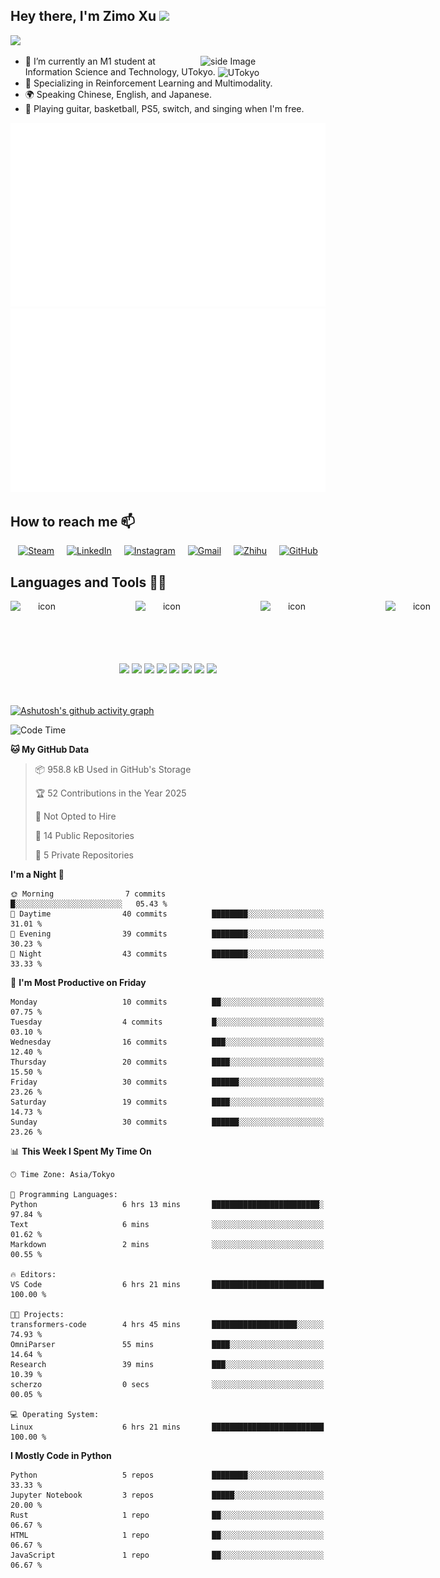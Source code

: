 
  ## Hey there, I'm Zimo Xu  <img src="https://github.com/sciencepal/sciencepal/blob/master/assets/Hi.gif" width="29px">
  ![](https://komarev.com/ghpvc/?username=moviw&label=Profile%20Visits&color=blue&style=for-the-badge)
  
<img src="https://user-images.githubusercontent.com/74038190/225813708-98b745f2-7d22-48cf-9150-083f1b00d6c9.gif" alt="side Image" align="right" width="200" height="auto" />

  - 🔭 I’m currently an M1 student at Information Science and Technology, UTokyo. <img src="https://www.kindpng.com/picc/m/749-7498402_university-of-tokyo-logo-hd-png-download.png" alt="UTokyo" style="height: 20px; vertical-align: middle;">
  - 🌱 Specializing in Reinforcement Learning and Multimodality.
  - 🌍 Speaking Chinese, English, and Japanese.
  - 🥳 Playing guitar, basketball, PS5, switch, and singing when I'm free.


![](https://raw.githubusercontent.com/moviw/moviw/output/generated/overview.svg)
![](https://raw.githubusercontent.com/moviw/moviw/output/generated/languages.svg)

  ## How to reach me 📫 

  
<div style="display: flex; justify-content: center; gap: 20px;">
  <a href="https://steamcommunity.com/profiles/76561198339080756/" target="_blank">
    <img src="https://upload.wikimedia.org/wikipedia/commons/8/83/Steam_icon_logo.svg" width="40px" alt="Steam" />
  </a>
  <a href="https://www.linkedin.com/in/%E5%AD%90%E5%A2%A8-%E8%AE%B8-0571a5335/" target="_blank">
    <img src="https://img.icons8.com/color/48/000000/linkedin.png" width="40px" alt="LinkedIn" />
  </a>
  <a href="https://www.instagram.com/movix333/" target="_blank">
    <img src="https://img.icons8.com/fluent/48/000000/instagram-new.png" width="40px" alt="Instagram" />
  </a>
  <a href="mailto:xvzimo@gmail.com">
    <img src="https://img.icons8.com/?size=100&id=P7UIlhbpWzZm&format=png&color=000000" width="40px" alt="Gmail" />
  </a>
  <a href="https://www.zhihu.com/people/Movix333" target="_blank">
    <img src="https://img.icons8.com/?size=100&id=2Sk9rPFlL-fu&format=png&color=228BE6" width="40px" alt="Zhihu" />
  </a>
  <a href="https://github.com/Moviw" target="_blank">
    <img src="https://img.icons8.com/?size=100&id=52539&format=png&color=000000" width="40px" alt="GitHub" />
  </a>
</div>

  ## Languages and Tools 🧑‍💻

<div style="display: flex; margin: 0 auto; width: fit-content;" align="center">
  <img src="https://techstack-generator.vercel.app/python-icon.svg" alt="icon" width="100" style="width: 100px; height: 100px; margin-right: 100px; margin-bottom: 0px;" />
  <img src="https://techstack-generator.vercel.app/raspberrypi-icon.svg" alt="icon" width="100" style="width: 100px; height: 100px; margin-right: 100px; margin-bottom: 0px;" />
  <img src="https://techstack-generator.vercel.app/cpp-icon.svg" alt="icon" width="100" style="width: 100px; height: 100px; margin-right: 100px; margin-bottom: 0px;" />
  <img src="https://techstack-generator.vercel.app/js-icon.svg" alt="icon" width="100" style="width: 100px; height: 100px; margin-right: 100px; margin-bottom: 0px;" />
  <img src="https://techstack-generator.vercel.app/ts-icon.svg" alt="icon" width="100" style="width: 100px; height: 100px; margin-right: 100px; margin-bottom: 0px;" />
  <img src="https://techstack-generator.vercel.app/prettier-icon.svg" alt="icon" width="100" style="width: 100px; height: 100px; margin-right: 0px; margin-bottom: 0px;" />
</div>
  
<div align="center">
<img src="https://user-images.githubusercontent.com/74038190/212257468-1e9a91f1-b626-4baa-b15d-5c385dfa7ed2.gif" width="100">
<img src="https://user-images.githubusercontent.com/74038190/212257465-7ce8d493-cac5-494e-982a-5a9deb852c4b.gif" width="100">
<img src="https://user-images.githubusercontent.com/74038190/212257463-4d082cb4-7483-4eaf-bc25-6dde2628aabd.gif" width="100">
<img src="https://user-images.githubusercontent.com/74038190/212257460-738ff738-247f-4445-a718-cdd0ca76e2db.gif" width="100">
<img src="https://user-images.githubusercontent.com/74038190/212281775-b468df30-4edc-4bf8-a4ee-f52e1aaddc86.gif" width="100">
<img src="https://user-images.githubusercontent.com/74038190/212281780-0afd9616-8310-46e9-a898-c4f5269f1387.gif" width="100">
<img src="https://github.com/Anmol-Baranwal/Cool-GIFs-For-GitHub/assets/74038190/3fb2cdf6-8920-462e-87a4-95af376418aa" width="100">
<img src="https://github.com/Anmol-Baranwal/Cool-GIFs-For-GitHub/assets/74038190/de038172-e903-4951-926c-755878deb0b4" width="100">
</div>
<br><br>  

[![Ashutosh's github activity graph](https://github-readme-activity-graph.vercel.app/graph?username=moviw&theme=github-compact)](https://github.com/ashutosh00710/github-readme-activity-graph)


<!--START_SECTION:waka-->
![Code Time](http://img.shields.io/badge/Code%20Time-454%20hrs%2034%20mins-blue)

**🐱 My GitHub Data** 

> 📦 958.8 kB Used in GitHub's Storage 
 > 
> 🏆 52 Contributions in the Year 2025
 > 
> 🚫 Not Opted to Hire
 > 
> 📜 14 Public Repositories 
 > 
> 🔑 5 Private Repositories 
 > 
**I'm a Night 🦉** 

```text
🌞 Morning                7 commits           █░░░░░░░░░░░░░░░░░░░░░░░░   05.43 % 
🌆 Daytime                40 commits          ████████░░░░░░░░░░░░░░░░░   31.01 % 
🌃 Evening                39 commits          ████████░░░░░░░░░░░░░░░░░   30.23 % 
🌙 Night                  43 commits          ████████░░░░░░░░░░░░░░░░░   33.33 % 
```
📅 **I'm Most Productive on Friday** 

```text
Monday                   10 commits          ██░░░░░░░░░░░░░░░░░░░░░░░   07.75 % 
Tuesday                  4 commits           █░░░░░░░░░░░░░░░░░░░░░░░░   03.10 % 
Wednesday                16 commits          ███░░░░░░░░░░░░░░░░░░░░░░   12.40 % 
Thursday                 20 commits          ████░░░░░░░░░░░░░░░░░░░░░   15.50 % 
Friday                   30 commits          ██████░░░░░░░░░░░░░░░░░░░   23.26 % 
Saturday                 19 commits          ████░░░░░░░░░░░░░░░░░░░░░   14.73 % 
Sunday                   30 commits          ██████░░░░░░░░░░░░░░░░░░░   23.26 % 
```


📊 **This Week I Spent My Time On** 

```text
🕑︎ Time Zone: Asia/Tokyo

💬 Programming Languages: 
Python                   6 hrs 13 mins       ████████████████████████░   97.84 % 
Text                     6 mins              ░░░░░░░░░░░░░░░░░░░░░░░░░   01.62 % 
Markdown                 2 mins              ░░░░░░░░░░░░░░░░░░░░░░░░░   00.55 % 

🔥 Editors: 
VS Code                  6 hrs 21 mins       █████████████████████████   100.00 % 

🐱‍💻 Projects: 
transformers-code        4 hrs 45 mins       ███████████████████░░░░░░   74.93 % 
OmniParser               55 mins             ████░░░░░░░░░░░░░░░░░░░░░   14.64 % 
Research                 39 mins             ███░░░░░░░░░░░░░░░░░░░░░░   10.39 % 
scherzo                  0 secs              ░░░░░░░░░░░░░░░░░░░░░░░░░   00.05 % 

💻 Operating System: 
Linux                    6 hrs 21 mins       █████████████████████████   100.00 % 
```

**I Mostly Code in Python** 

```text
Python                   5 repos             ████████░░░░░░░░░░░░░░░░░   33.33 % 
Jupyter Notebook         3 repos             █████░░░░░░░░░░░░░░░░░░░░   20.00 % 
Rust                     1 repo              ██░░░░░░░░░░░░░░░░░░░░░░░   06.67 % 
HTML                     1 repo              ██░░░░░░░░░░░░░░░░░░░░░░░   06.67 % 
JavaScript               1 repo              ██░░░░░░░░░░░░░░░░░░░░░░░   06.67 % 
```




<!--END_SECTION:waka-->
